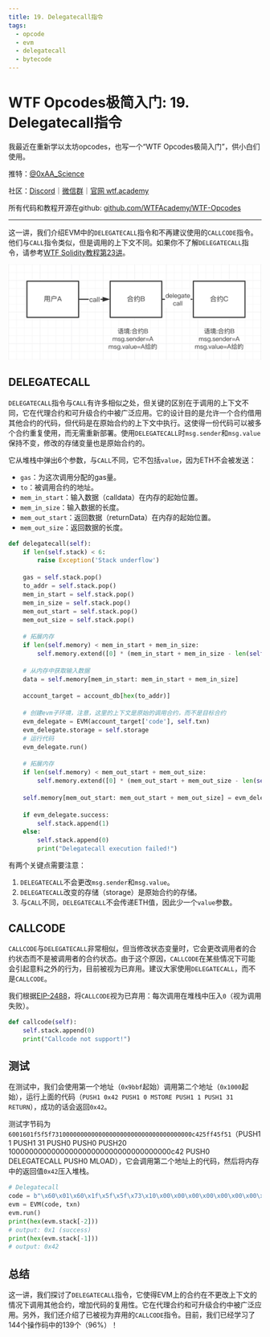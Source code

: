 ```yaml
---
title: 19. Delegatecall指令
tags:
  - opcode
  - evm
  - delegatecall
  - bytecode
---
```

# WTF Opcodes极简入门: 19. Delegatecall指令

我最近在重新学以太坊opcodes，也写一个“WTF Opcodes极简入门”，供小白们使用。

推特：[@0xAA_Science](https://twitter.com/0xAA_Science)

社区：[Discord](https://discord.gg/5akcruXrsk)｜[微信群](https://docs.google.com/forms/d/e/1FAIpQLSe4KGT8Sh6sJ7hedQRuIYirOoZK_85miz3dw7vA1-YjodgJ-A/viewform?usp=sf_link)｜[官网 wtf.academy](https://wtf.academy)

所有代码和教程开源在github: [github.com/WTFAcademy/WTF-Opcodes](https://github.com/WTFAcademy/WTF-Opcodes)

-----

这一讲，我们介绍EVM中的`DELEGATECALL`指令和不再建议使用的`CALLCODE`指令。他们与`CALL`指令类似，但是调用的上下文不同。如果你不了解`DELEGATECALL`指令，请参考[WTF Solidity教程第23讲](https://github.com/AmazingAng/WTF-Solidity/blob/main/23_Delegatecall/readme.md)。

![](./img/19-1.png)

## DELEGATECALL

`DELEGATECALL`指令与`CALL`有许多相似之处，但关键的区别在于调用的上下文不同，它在代理合约和可升级合约中被广泛应用。它的设计目的是允许一个合约借用其他合约的代码，但代码是在原始合约的上下文中执行。这使得一份代码可以被多个合约重复使用，而无需重新部署。使用`DELEGATECALL`时`msg.sender`和`msg.value`保持不变，修改的存储变量也是原始合约的。

它从堆栈中弹出6个参数，与`CALL`不同，它不包括`value`，因为ETH不会被发送：

- `gas`：为这次调用分配的gas量。
- `to`：被调用合约的地址。
- `mem_in_start`：输入数据（calldata）在内存的起始位置。
- `mem_in_size`：输入数据的长度。
- `mem_out_start`：返回数据（returnData）在内存的起始位置。
- `mem_out_size`：返回数据的长度。

```python
def delegatecall(self):
    if len(self.stack) < 6:
        raise Exception('Stack underflow')
    
    gas = self.stack.pop()
    to_addr = self.stack.pop()
    mem_in_start = self.stack.pop()
    mem_in_size = self.stack.pop()
    mem_out_start = self.stack.pop()
    mem_out_size = self.stack.pop()
    
    # 拓展内存
    if len(self.memory) < mem_in_start + mem_in_size:
        self.memory.extend([0] * (mem_in_start + mem_in_size - len(self.memory)))

    # 从内存中获取输入数据
    data = self.memory[mem_in_start: mem_in_start + mem_in_size]

    account_target = account_db[hex(to_addr)]
    
    # 创建evm子环境，注意，这里的上下文是原始的调用合约，而不是目标合约
    evm_delegate = EVM(account_target['code'], self.txn)
    evm_delegate.storage = self.storage
    # 运行代码
    evm_delegate.run()
    
    # 拓展内存
    if len(self.memory) < mem_out_start + mem_out_size:
        self.memory.extend([0] * (mem_out_start + mem_out_size - len(self.memory)))
    
    self.memory[mem_out_start: mem_out_start + mem_out_size] = evm_delegate.returnData
    
    if evm_delegate.success:
        self.stack.append(1)  
    else:
        self.stack.append(0)  
        print("Delegatecall execution failed!")
```

有两个关键点需要注意：

1. `DELEGATECALL`不会更改`msg.sender`和`msg.value`。
2. `DELEGATECALL`改变的存储（storage）是原始合约的存储。
3. 与`CALL`不同，`DELEGATECALL`不会传递ETH值，因此少一个`value`参数。

## CALLCODE

`CALLCODE`与`DELEGATECALL`非常相似，但当修改状态变量时，它会更改调用者的合约状态而不是被调用者的合约状态。由于这个原因，`CALLCODE`在某些情况下可能会引起意料之外的行为，目前被视为已弃用。建议大家使用`DELEGATECALL`，而不是`CALLCODE`。

我们根据[EIP-2488](https://eips.ethereum.org/EIPS/eip-2488)，将`CALLCODE`视为已弃用：每次调用在堆栈中压入`0`（视为调用失败）。

```python
def callcode(self):
    self.stack.append(0)  
    print("Callcode not support!")
```

## 测试

在测试中，我们会使用第一个地址（`0x9bbf`起始）调用第二个地址（`0x1000`起始），运行上面的代码（`PUSH1 0x42 PUSH1 0 MSTORE PUSH1 1 PUSH1 31 RETURN`），成功的话会返回`0x42`。

测试字节码为`6001601f5f5f731000000000000000000000000000000000000c425ff45f51`（PUSH1 1 PUSH1 31 PUSH0 PUSH0 PUSH20 1000000000000000000000000000000000000c42 PUSH0 DELEGATECALL PUSH0 MLOAD），它会调用第二个地址上的代码，然后将内存中的返回值`0x42`压入堆栈。

```python
# Delegatecall
code = b"\x60\x01\x60\x1f\x5f\x5f\x73\x10\x00\x00\x00\x00\x00\x00\x00\x00\x00\x00\x00\x00\x00\x00\x00\x00\x00\x0c\x42\x5f\xf4\x5f\x51"
evm = EVM(code, txn)
evm.run()
print(hex(evm.stack[-2]))
# output: 0x1 (success)
print(hex(evm.stack[-1]))
# output: 0x42
```

## 总结

这一讲，我们探讨了`DELEGATECALL`指令，它使得EVM上的合约在不更改上下文的情况下调用其他合约，增加代码的复用性。它在代理合约和可升级合约中被广泛应用。另外，我们还介绍了已被视为弃用的`CALLCODE`指令。目前，我们已经学习了144个操作码中的139个（96%）！

